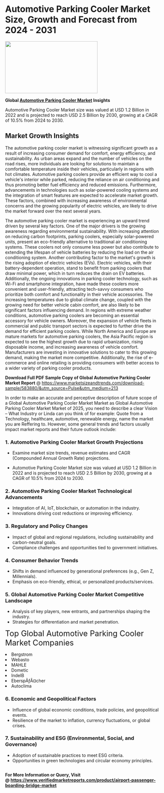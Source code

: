 <H1>Automotive Parking Cooler Market Size, Growth and Forecast from 2024 - 2031</H1><img class="aligncenter size-medium wp-image-584254" src="https://thirdeyenews.in/wp-content/uploads/2024/09/Global-Market-Research-300x168.jpeg" alt="" width="300" height="168" /><p><strong>Global&nbsp;<a href="https://www.marketsizeandtrends.com/download-sample/583880/&amp;utm_source=Pulse&amp;utm_medium=213">Automotive Parking Cooler Market</a> Insights</strong></p><p>Automotive Parking Cooler Market size was valued at USD 1.2 Billion in 2022 and is projected to reach USD 2.5 Billion by 2030, growing at a CAGR of 10.5% from 2024 to 2030.</p><p><h2>Market Growth Insights</h2> <p>The automotive parking cooler market is witnessing significant growth as a result of increasing consumer demand for comfort, energy efficiency, and sustainability. As urban areas expand and the number of vehicles on the road rises, more individuals are looking for solutions to maintain a comfortable temperature inside their vehicles, particularly in regions with hot climates. Automotive parking coolers provide an efficient way to cool a vehicle's interior while parked, reducing the reliance on air conditioning and thus promoting better fuel efficiency and reduced emissions. Furthermore, advancements in technologies such as solar-powered cooling systems and the integration of smart features are expected to accelerate market growth. These factors, combined with increasing awareness of environmental concerns and the growing popularity of electric vehicles, are likely to drive the market forward over the next several years. </p> <p>The automotive parking cooler market is experiencing an upward trend driven by several key factors. One of the major drivers is the growing awareness regarding environmental sustainability. With increasing attention on reducing carbon footprints, parking coolers, especially solar-powered units, present an eco-friendly alternative to traditional air conditioning systems. These coolers not only consume less power but also contribute to extending the lifespan of vehicle batteries by reducing the load on the air conditioning system. Another contributing factor to the market's growth is the rising adoption of electric vehicles (EVs). Electric vehicles, with their battery-dependent operation, stand to benefit from parking coolers that draw minimal power, which in turn reduces the drain on EV batteries. Additionally, the ongoing innovations in parking cooler technology, such as Wi-Fi and smartphone integration, have made these coolers more convenient and user-friendly, attracting tech-savvy consumers who prioritize both comfort and functionality in their vehicle accessories. The increasing temperatures due to global climate change, coupled with the growing need for better vehicle cabin comfort, are also likely to be significant factors influencing demand. In regions with extreme weather conditions, automotive parking coolers are becoming an essential accessory for vehicle owners. Moreover, the expansion of vehicle fleets in commercial and public transport sectors is expected to further drive the demand for efficient parking coolers. While North America and Europe are mature markets for automotive parking coolers, the Asia Pacific region is expected to see the highest growth due to rapid urbanization, rising disposable income, and increasing awareness of vehicle comfort. Manufacturers are investing in innovative solutions to cater to this growing demand, making the market more competitive. Additionally, the rise of e-commerce and online retailing is providing consumers with better access to a wider variety of parking cooler products. </p><p><span class=""><strong>Download Full PDF Sample Copy of Global Automotive Parking Cooler Market Report</strong> @ <a href="https://www.marketsizeandtrends.com/download-sample/583880/&amp;utm_source=Pulse&amp;utm_medium=213" target="_blank">https://www.marketsizeandtrends.com/download-sample/583880/&amp;utm_source=Pulse&amp;utm_medium=213</a></span></p><p>In order to make an accurate and perceptive description of future scope of a Global&nbsp;Automotive Parking Cooler Market Market as Global&nbsp;Automotive Parking Cooler Market Market of 2025, you need to describe a clear Vision &ndash; What Industry or Linda can you think of for example: Quote from a Technology, healthcare, automotive, renewable energy, name the market you are Reffering to. However, some general trends and factors usually impact market reports and their future outlook include:</p><h3>1.&nbsp;<strong>Automotive Parking Cooler Market Growth Projections</strong></h3><ul><li>Examine market size trends, revenue estimates and CAGR (Compounded Annual Growth Rate) projections.</li><li><p>Automotive Parking Cooler Market size was valued at USD 1.2 Billion in 2022 and is projected to reach USD 2.5 Billion by 2030, growing at a CAGR of 10.5% from 2024 to 2030.</p></li></ul><h3>2.&nbsp;<strong>Automotive Parking Cooler Market Technological Advancements</strong></h3><ul><li>Integration of AI, IoT, blockchain, or automation in the industry.</li><li>Innovations driving cost reductions or improving efficiency.</li></ul><h3>3.&nbsp;<strong>Regulatory and Policy Changes</strong></h3><ul><li>Impact of global and regional regulations, including sustainability and carbon-neutral goals.</li><li>Compliance challenges and opportunities tied to government initiatives.</li></ul><h3>4.&nbsp;<strong>Consumer Behavior Trends</strong></h3><ul><li>Shifts in demand influenced by generational preferences (e.g., Gen Z, Millennials).</li><li>Emphasis on eco-friendly, ethical, or personalized products/services.</li></ul><h3>5.&nbsp;<strong>Global Automotive Parking Cooler Market Competitive Landscape</strong></h3><ul><li>Analysis of key players, new entrants, and partnerships shaping the industry.</li><li>Strategies for differentiation and market penetration.</li></ul><p data-pm-slice="1 1 []"><span style="color: inherit; font-family: inherit; font-size: 25px;">Top Global Automotive Parking Cooler Market Companies</span></p><div class="" data-test-id=""><p><li>Bergstrom</li><li> Webasto</li><li> MAHLE</li><li> Dometic</li><li> IndelB</li><li> EberspÃƒÂ¤cher</li><li> Autoclima</li></p></div><h3>6.&nbsp;<strong>Economic and Geopolitical Factors</strong></h3><ul><li>Influence of global economic conditions, trade policies, and geopolitical events.</li><li>Resilience of the market to inflation, currency fluctuations, or global crises.</li></ul><h3>7.&nbsp;<strong>Sustainability and ESG (Environmental, Social, and Governance)</strong></h3><ul><li>Adoption of sustainable practices to meet ESG criteria.</li><li>Opportunities in green technologies and circular economy principles.</li></ul><h2><strong style="font-size: 14px;">For More Information or Query, Visit @&nbsp;</strong><a style="background-color: #ffffff; font-size: 14px;" href="https://www.marketsizeandtrends.com/report/automotive-parking-cooler-market/" target="_blank">https://www.verifiedmarketreports.com/product/airport-passenger-boarding-bridge-market</a></h2>
